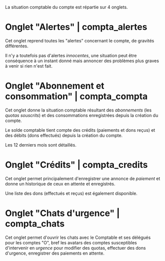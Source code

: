 
La situation comptable du compte est répartie sur 4 onglets.

# Onglet "Alertes" | compta_alertes

Cet onglet reprend toutes les "alertes" concernant le compte, de gravités différentes.

Il n'y a toutefois pas d'alertes _innocentes_, une situation peut être conséquence à un instant donné mais annoncer des problèmes plus graves à venir si rien n'est fait.

# Onglet "Abonnement et consommation" | compta_compta

Cet onglet donne la situation comptable résultant des _abonnements_ (les _quotas souscrits_) et des consommations enregistrées depuis la création du compte.

Le solde comptable tient compte des crédits (paiements et dons reçus) et des débits (dons effectués) depuis la création du compte.

Les 12 derniers mois sont détaillés.

# Onglet "Crédits" | compta_credits

Cet onglet permet principalement d'enregistrer une annonce de _paiement_ et donne un historique de ceux en attente et enregistrés.

Une liste des dons (effectués et reçus) est également disponible.

# Onglet "Chats d'urgence" | compta_chats

Cet onglet permet d'ouvrir les chats avec le Comptable et ses délégués pour les comptes "O", bref les avatars des comptes susceptibles d'intervenir en _urgence_ pour modifier des quotas, effectuer des dons d'urgence, enregistrer des paiements en attente.
